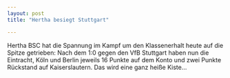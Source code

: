 ```yaml
---
layout: post
title: "Hertha besiegt Stuttgart"

---
```


Hertha BSC hat die Spannung im Kampf um den Klassenerhalt heute auf die Spitze getrieben: Nach dem 1:0 gegen den VfB Stuttgart haben nun die Eintracht, Köln und Berlin jeweils 16 Punkte auf dem Konto und zwei Punkte Rückstand auf Kaiserslautern. Das wird eine ganz heiße Kiste...


